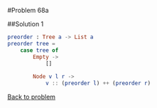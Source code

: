 #Problem 68a

##Solution 1

```elm
preorder : Tree a -> List a
preorder tree =
    case tree of
        Empty ->
            []
        
        Node v l r ->
            v :: (preorder l) ++ (preorder r)                 
```

[Back to problem](../p/p68a.md)